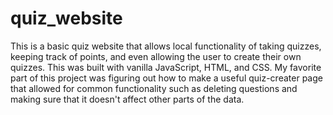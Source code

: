 # quiz_website

This is a basic quiz website that allows local functionality of taking quizzes, keeping track of points, and even allowing the user to create their own quizzes.
This was built with vanilla JavaScript, HTML, and CSS. My favorite part of this project was figuring out how to make a useful quiz-creater page that allowed for common
functionality such as deleting questions and making sure that it doesn't affect other parts of the data. 
